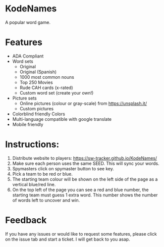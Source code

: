 # KodeNames
A popular word game.

# Features
* ADA Compliant
* Word sets
  * Original
  * Original (Spanish)
  * 1000 most common nouns
  * Top 250 Movies
  * Rude CAH cards (x-rated)
  * Custom word set (create your own!)
* Picture sets
  * Online pictures (colour or gray-scale) from https://unsplash.it/
  * Custom pictures
* Colorblind friendly Colors
* Multi-language compatible with google translate
* Mobile friendly

# Instructions:
1. Distribute website to players: https://sw-tracker.github.io/KodeNames/
2. Make sure each person uses the same SEED. This will sync your words.
3. Spymasters click on spymaster button to see key.
4. Pick a team to be red or blue.
5. The starting team colour will be shown on the left side of the page as a vertical blue/red line.
6. On the top left of the page you can see a red and blue number, the starting team must guess 1 extra word. This number shows the number of words left to uncover and win.

# Feedback
If you have any issues or would like to request some features, please click on the issue tab and start a ticket. I will get back to you asap.
